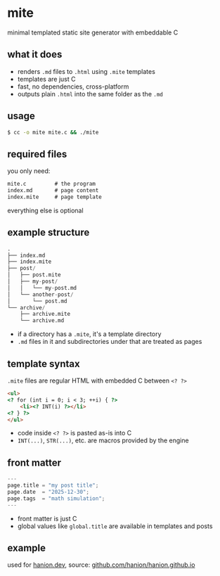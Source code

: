 # mite

minimal templated static site generator with embeddable C

## what it does

- renders `.md` files to `.html` using `.mite` templates
- templates are just C
- fast, no dependencies, cross-platform
- outputs plain `.html` into the same folder as the `.md`

## usage

```sh
$ cc -o mite mite.c && ./mite
```

## required files

you only need:

```txt
mite.c         # the program
index.md       # page content
index.mite     # page template
```

everything else is optional

## example structure

```py
.
├── index.md
├── index.mite
├── post/
│   ├── post.mite
│   ├── my-post/
│   │   └── my-post.md
│   └── another-post/
│       └── post.md
└── archive/
    ├── archive.mite
    └── archive.md
```

- if a directory has a `.mite`, it's a template directory
- `.md` files in it and subdirectories under that are treated as pages

## template syntax

`.mite` files are regular HTML with embedded C between `<? ?>`

```html
<ul>
<? for (int i = 0; i < 3; ++i) { ?>
	<li><? INT(i) ?></li>
<? } ?>
</ul>
```

- code inside `<? ?>` is pasted as-is into C
- `INT(...)`, `STR(...)`, etc. are macros provided by the engine

## front matter

```c
---
page.title = "my post title";
page.date  = "2025-12-30";
page.tags  = "math simulation";
---
```

- front matter is just C
- global values like `global.title` are available in templates and posts

## example

used for [hanion.dev](https://hanion.dev), source: [github.com/hanion/hanion.github.io](https://github.com/hanion/hanion.github.io)

